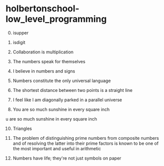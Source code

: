 # holbertonschool-low_level_programming

0. isupper

1. isdigit

2. Collaboration is multiplication

3. The numbers speak for themselves

4. I believe in numbers and signs

5. Numbers constitute the only universal language

6. The shortest distance between two points is a straight line

7. I feel like I am diagonally parked in a parallel universe

8. You are so much sunshine in every square inch


u are so much sunshine in every square inch

10. Triangles

11. The problem of distinguishing prime numbers from composite numbers and of resolving the latter into their prime factors is known to be one of the most important and useful in arithmetic

12. Numbers have life; they're not just symbols on paper
